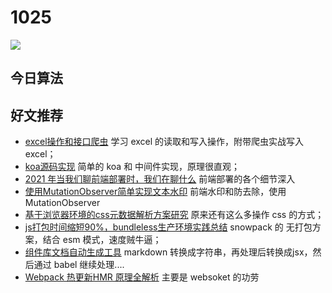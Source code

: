
# 1025

![](http://h2.ioliu.cn/bing/IvishakRiver_ZH-CN1464216156_1920x1080.jpg)



## 今日算法


## 好文推荐

- [excel操作和接口爬虫](https://juejin.cn/post/7022781507571810340) 学习 excel 的读取和写入操作，附带爬虫实战写入 excel；
- [koa源码实现](https://juejin.cn/post/7022626279048347679) 简单的 koa 和 中间件实现，原理很直观；
- [2021 年当我们聊前端部署时，我们在聊什么](https://juejin.cn/post/7017710911443959839) 前端部署的各个细节深入
- [使用MutationObserver简单实现文本水印](https://juejin.cn/post/7020602166591111205) 前端水印和防去除，使用 MutationObserver
- [基于浏览器环境的css元数据解析方案研究](https://juejin.cn/post/7010589881466372104) 原来还有这么多操作 css 的方式；
- [js打包时间缩短90%，bundleless生产环境实践总结](https://juejin.cn/post/7010585760642367496) snowpack 的 无打包方案，结合 esm 模式，速度贼牛逼；
- [组件库文档自动生成工具](https://juejin.cn/post/6994721311624970254) markdown 转换成字符串，再处理后转换成jsx，然后通过 babel 继续处理....
- [Webpack 热更新HMR 原理全解析](https://mp.weixin.qq.com/s/jdWlYtW6Ie0GjuypoFfk1g) 主要是 websoket 的功劳

